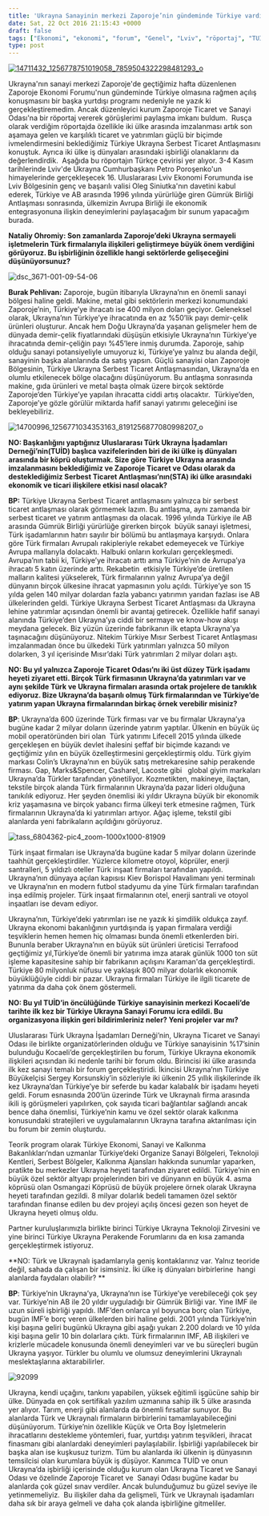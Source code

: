 ```yaml
---
title: 'Ukrayna Sanayinin merkezi Zaporoje’nin gündeminde Türkiye vardı, Burak Pehlivan'
date: Sat, 22 Oct 2016 21:15:43 +0000
draft: false
tags: ["Ekonomi", "ekonomi", "forum", "Genel", "Lviv", "röportaj", "TUİD", "TUİD (Türk Ukrayna İşadamları Derneği)", "Türkiye Ukrayna sanayi forumu", "Türkiye Ukrayna Serbest Ticaret Antlaşması", "Ukrayna", "Zaporoje"]
type: post
---
```


[![14711432_1256778751019058_7859504322298481293_o](http://burakpehlivan.org/wp-content/uploads/2016/10/14711432_1256778751019058_7859504322298481293_o2.jpg)](http://burakpehlivan.org/wp-content/uploads/2016/10/14711432_1256778751019058_7859504322298481293_o2.jpg)








Ukrayna'nın sanayi merkezi Zaporoje'de geçtiğimiz hafta düzenlenen Zaporoje Ekonomi Forumu'nun gündeminde Türkiye olmasına rağmen açılış konuşmasını bir başka yurtdışı programı nedeniyle ne yazık ki gerçekleştiremedim. Ancak düzenleyici kurum Zaporoje Ticaret ve Sanayi Odası'na bir röportaj vererek görüşlerimi paylaşma imkanı buldum.  Rusça olarak verdiğim röportajda özellikle iki ülke arasında imzalanması artık son aşamaya gelen ve karşılıklı ticaret ve yatırımları güçlü bir biçimde ivmelendirmesini beklediğimiz Türkiye Ukrayna Serbest Ticaret Antlaşmasını konuştuk. Ayrıca iki ülke iş dünyaları arasındaki işbirliği olanaklarını da değerlendirdik.  Aşağıda bu röportajın Türkçe çevirisi yer alıyor. 3-4 Kasım tarihlerinde Lviv'de Ukrayna Cumhurbaşkanı Petro Poroşenko'un himayelerinde gerçekleşecek 16. Uluslararası Lviv Ekonomi Forumunda ise Lviv Bölgesinin genç ve başarılı valisi Oleg Siniutka'nın davetini kabul ederek, Türkiye ve AB arasında 1996 yılında yürürlüğe giren Gümrük Birliği Antlaşması sonrasında, ülkemizin Avrupa Birliği ile ekonomik entegrasyonuna ilişkin deneyimlerini paylaşacağım bir sunum yapacağım burada.








**Nataliy Ohromiy: Son zamanlarda Zaporoje’deki Ukrayna sermayeli işletmelerin Türk firmalarıyla ilişkileri geliştirmeye büyük önem verdiğini görüyoruz. Bu işbirliğinin özellikle hangi sektörlerde gelişeceğini düşünüyorsunuz?**




![dsc_3671-001-09-54-06](http://burakpehlivan.org/wp-content/uploads/2016/10/DSC_3671-001-09.54.06.jpg)




**Burak Pehlivan:** Zaporoje, bugün itibarıyla Ukrayna’nın en önemli sanayi bölgesi haline geldi. Makine, metal gibi sektörlerin merkezi konumundaki Zaporoje’nin, Türkiye’ye ihracatı ise 400 milyon doları geçiyor. Geleneksel olarak, Ukrayna’nın Türkiye’ye ihracatında en az %50’lik payı demir-çelik ürünleri oluşturur. Ancak hem Doğu Ukrayna’da yaşanan gelişmeler hem de dünyada demir-çelik fiyatlarındaki düşüşün etkisiyle Ukrayna’nın Türkiye’ye ihracatında demir-çeliğin payı %45’lere inmiş durumda. Zaporoje, sahip olduğu sanayi potansiyeliyle umuyoruz ki, Türkiye’ye yalnız bu alanda değil, sanayinin başka alanlarında da satış yapsın. Güçlü sanayisi olan Zaporoje Bölgesinin, Türkiye Ukrayna Serbest Ticaret Antlaşmasından, Ukrayna’da en olumlu etkilenecek bölge olacağını düşünüyorum. Bu antlaşma sonrasında makine, gıda ürünleri ve metal başta olmak üzere birçok sektörde Zaporoje’den Türkiye’ye yapılan ihracatta ciddi artış olacaktır.  Türkiye’den, Zaporoje’ye gözle görülür miktarda hafif sanayi yatırımı geleceğini ise bekleyebiliriz.  




![14700996_1256771034353163_8191256877080998207_o](http://burakpehlivan.org/wp-content/uploads/2016/10/14700996_1256771034353163_8191256877080998207_o.jpg)




**NO: Başkanlığını yaptığınız Uluslararası Türk Ukrayna İşadamları Derneği’nin(TUİD) başlıca vazifelerinden biri de iki ülke iş dünyaları arasında bir köprü oluşturmak. Size göre Türkiye Ukrayna arasında imzalanmasını beklediğimiz ve Zaporoje Ticaret ve Odası olarak da desteklediğimiz Serbest Ticaret Antlaşması’nın(STA) iki ülke arasındaki ekonomik ve ticari ilişkilere etkisi nasıl olacak?**




**BP:** Türkiye Ukrayna Serbest Ticaret antlaşmasını yalnızca bir serbest ticaret antlaşması olarak görmemek lazım. Bu antlaşma, aynı zamanda bir serbest ticaret ve yatırım antlaşması da olacak. 1996 yılında Türkiye ile AB arasında Gümrük Birliği yürürlüğe girerken birçok  büyük sanayi işletmesi, Türk işadamlarının hatırı sayılır bir bölümü bu antlaşmaya karşıydı. Onlara göre Türk firmaları Avrupalı rakipleriyle rekabet edemeyecek ve Türkiye Avrupa mallarıyla dolacaktı. Halbuki onların korkuları gerçekleşmedi. Avrupa’nın tabii ki, Türkiye’ye ihracatı arttı ama Türkiye’nin de Avrupa’ya ihracatı 5 katın üzerinde arttı. Rekabetin  etkisiyle Türkiye’de üretilen malların kalitesi yükselerek, Türk firmalarının yalnız Avrupa’ya değil dünyanın birçok ülkesine ihracat yapmasının yolu açıldı. Türkiye’ye son 15 yılda gelen 140 milyar dolardan fazla yabancı yatırımın yarıdan fazlası ise AB ülkelerinden geldi. Türkiye Ukrayna Serbest Ticaret Antlaşması da Ukrayna lehine yatırımlar açısından önemli bir avantaj getirecek. Özellikle hafif sanayi alanında Türkiye’den Ukrayna’ya ciddi bir sermaye ve know-how akışı meydana gelecek. Biz yüzün üzerinde fabrikanın ilk etapta Ukrayna’ya taşınacağını düşünüyoruz. Nitekim Türkiye Mısır Serbest Ticaret Antlaşması imzalanmadan önce bu ülkedeki Türk yatırımları yalnızca 50 milyon dolarken, 3 yıl içerisinde Mısır’daki Türk yatırımları 2 milyar doları aştı. 




**NO: Bu yıl yalnızca Zaporoje Ticaret Odası’nı iki üst düzey Türk işadamı heyeti ziyaret etti. Birçok Türk firmasının Ukrayna’da yatırımları var ve aynı şekilde Türk ve Ukrayna firmaları arasında ortak projelere de tanıklık ediyoruz. Bize Ukrayna’da başarılı olmuş Türk firmalarından ve Türkiye’de yatırım yapan Ukrayna firmalarından birkaç örnek verebilir misiniz?**




**BP**: Ukrayna’da 600 üzerinde Türk firması var ve bu firmalar Ukrayna’ya bugüne kadar 2 milyar doların üzerinde yatırım yaptılar. Ülkenin en büyük üç mobil operatöründen biri olan  Türk yatırımı Lifecell 2015 yılında ülkede gerçekleşen en büyük devlet ihalesini şeffaf bir biçimde kazandı ve geçtiğimiz yılın en büyük özelleştirmesini gerçekleştirmiş oldu. Türk giyim markası Colin’s Ukrayna’nın en büyük satış metrekaresine sahip perakende firması. Gap, Marks&Spencer, Casharel, Lacoste gibi   global giyim markaları Ukrayna’da Türkler tarafından yönetiliyor. Kozmetikten, makineye, ilaçtan, tekstile birçok alanda Türk firmalarının Ukrayna’da pazar lideri olduğuna tanıkılık ediyoruz. Her şeyden önemlisi iki yıldır Ukrayna büyük bir ekonomik kriz yaşamasına ve birçok yabancı firma ülkeyi terk etmesine rağmen, Türk firmalarının Ukrayna’da ki yatırımları artıyor. Ağaç işleme, tekstil gibi alanlarda yeni fabrikaların açıldığını görüyoruz. 




![tass_6804362-pic4_zoom-1000x1000-81909](http://burakpehlivan.org/wp-content/uploads/2016/10/TASS_6804362-pic4_zoom-1000x1000-81909.jpg)




Türk inşaat firmaları ise Ukrayna’da bugüne kadar 5 milyar doların üzerinde taahhüt gerçekleştirdiler. Yüzlerce kilometre otoyol, köprüler, enerji santralleri, 5 yıldızlı oteller Türk inşaat firmaları tarafından yapıldı. Ukrayna’nın dünyaya açılan kapısısı Kiev Borispol Havalimanı yeni terminalı ve Ukrayna’nın en modern futbol stadyumu da yine Türk firmaları tarafından inşa edilmiş projeler. Türk inşaat firmalarının otel, enerji santrali ve otoyol inşaatları ise devam ediyor. 




Ukrayna’nın, Türkiye’deki yatırımları ise ne yazık ki şimdilik oldukça zayıf. Ukrayna ekonomi bakanlığının yurtdışında iş yapan firmalara verdiği teşviklerin hemen hemen hiç olmaması bunda önemli etkenlerden biri. Bununla beraber Ukrayna’nın en büyük süt ürünleri üreticisi Terrafood geçtiğimiz yıl,Türkiye’de önemli bir yatırıma imza atarak günlük 1000 ton süt işleme kapasitesine sahip bir fabrikanın açılışını Karaman'da gerçekleştirdi. Türkiye 80 milyonluk nüfusu ve yaklaşık 800 milyar dolarlık ekonomik büyüklüğüyle ciddi bir pazar. Ukrayna firmaları Türkiye ile ilgili ticarete de yatırıma da daha çok önem göstermeli. 




**NO: Bu yıl TUİD’in öncülüğünde Türkiye sanayisinin merkezi Kocaeli’de tarihte ilk kez bir Türkiye Ukrayna Sanayi Forumu icra edildi. Bu organizasyona ilişkin geri bildirimleriniz neler? Yeni projeler var mı?**




Uluslararası Türk Ukrayna İşadamları Derneği’nin, Ukrayna Ticaret ve Sanayi Odası ile birlikte organizatörlerinden olduğu ve Türkiye sanayisinin %17’sinin bulunduğu Kocaeli’de gerçekleştirilen bu forum, Türkiye Ukrayna ekonomik ilişkileri açısından iki nedenle tarihi bir forum oldu. Birincisi iki ülke arasında ilk kez sanayi temalı bir forum gerçekleştiridi. İkincisi Ukrayna’nın Türkiye Büyükelçisi Sergey Korsunskiy’in sözleriyle iki ülkenin 25 yıllık ilişkilerinde ilk kez Ukrayna’dan Türkiye’ye bir seferde bu kadar kalabalık bir işadamı heyeti geldi. Forum esnasında 200’ün üzerinde Türk ve Ukraynalı firma arasında ikili iş görüşmeleri yapılırken, çok sayıda ticari bağlantılar sağlandı ancak bence daha önemlisi, Türkiye’nin kamu ve özel sektör olarak kalkınma konusundaki stratejileri ve uygulamalarının Ukrayna tarafına aktarılması için bu forum bir zemin oluşturdu.  




Teorik program olarak Türkiye Ekonomi, Sanayi ve Kalkınma Bakanlıkları’ndan uzmanlar Türkiye’deki Organize Sanayi Bölgeleri, Teknoloji Kentleri, Serbest Bölgeler, Kalkınma Ajansları hakkında sunumlar yaparken, pratikte bu merkezler Ukrayna heyeti tarafından ziyaret edildi. Türkiye’nin en büyük özel sektör altyapı projelerinden biri ve dünyanın en büyük 4. asma köprüsü olan Osmangazi Köprüsü de büyük projelere örnek olarak Ukrayna heyeti tarafından gezildi. 8 milyar dolarlık bedeli tamamen özel sektör tarafından finanse edilen bu dev projeyi açılış öncesi gezen son heyet de Ukrayna heyeti olmuş oldu. 




Partner kuruluşlarımızla birlikte birinci Türkiye Ukrayna Teknoloji Zirvesini ve yine birinci Türkiye Ukrayna Perakende Forumlarını da en kısa zamanda gerçekleştirmek istiyoruz. 




**NO: Türk ve Ukraynalı işadamlarıyla geniş kontaklarınız var. Yalnız teoride değil, sahada da çalışan bir isimsiniz. İki ülke iş dünyaları birbirlerine  hangi alanlarda faydaları olabilir? **




**BP**: Türkiye’nin Ukrayna’ya, Ukrayna’nın ise Türkiye’ye verebileceği çok şey var. Türkiye’nin AB ile 20 yıldır uyguladığı bir Gümrük Birliği var. Yine IMF ile uzun süreli işbirliği yapıldı. IMF’den onlarca yıl boyunca borç olan Türkiye, bugün IMF’e borç veren ülkelerden biri haline geldi. 2001 yılında Türkiye’nin kişi başına geliri bugünkü Ukrayna gibi aşağı yukarı 2.200 dolardı ve 10 yılda kişi başına gelir 10 bin dolarlara çıktı. Türk firmalarının IMF, AB ilişkileri ve krizlerle mücadele konusunda önemli deneyimleri var ve bu süreçleri bugün Ukrayna yaşıyor. Türkler bu olumlu ve olumsuz deneyimlerini Ukraynalı meslektaşlarına aktarabilirler.




![92099](http://burakpehlivan.org/wp-content/uploads/2016/10/92099.jpg)




Ukrayna, kendi uçağını, tankını yapabilen, yüksek eğitimli işgücüne sahip bir ülke. Dünyada en çok sertifikalı yazılım uzmanına sahip ilk 5 ülke arasında yer alıyor. Tarım, enerji gibi alanlarda da önemli fırsatlar sunuyor. Bu alanlarda Türk ve Ukraynalı firmaların birbirlerini tamamlayabileceğini düşünüyorum. Türkiye’nin özellikle Küçük ve Orta Boy İşletmelerin ihracatlarını destekleme yöntemleri, fuar, yurtdışı yatırım teşvikleri, ihracat finasmanı gibi alanlardaki deneyimleri paylaşılabilir. İşbirliği yapılabilecek bir başka alan ise kuşkusuz turizm. Tüm bu alanlarda iki ülkenin iş dünyasının temsilcisi olan kurumlara büyük iş düşüyor. Kanımca TUİD ve onun Ukrayna’da işbirliği içerisinde olduğu kurum olan Ukrayna Ticaret ve Sanayi Odası ve özelinde Zaporoje Ticaret ve  Sanayi Odası bugüne kadar bu alanlarda çok güzel sınav verdiler. Ancak bulunduğumuz bu güzel seviye ile yetinmemeliyiz.  Bu ilişkiler daha da gelişmeli, Türk ve Ukraynalı işadamları daha sık bir araya gelmeli ve daha çok alanda işbirliğine gitmeliler. 


